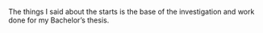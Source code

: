 The things I said about the starts is the base of the investigation and work done for my Bachelor’s thesis.

